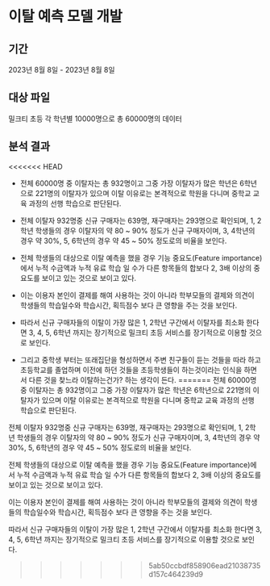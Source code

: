 # 이탈 예측 모델 개발
## 기간
2023년 8월 8일 - 2023년 8월 8일

## 대상 파일
밀크티 초등 각 학년별 10000명으로 총 60000명의 데이터

## 분석 결과
<<<<<<< HEAD
- 전체 60000명 중 이탈자는 총 932명이고 그중 가장 이탈자가 많은 학년은 6학년으로 221명의 이탈자가 있으며 이탈 이유로는 본격적으로 학원을 다니며 중학교 교육 과정의 선행 학습으로 판단된다.

- 전체 이탈자 932명중 신규 구매자는 639명, 재구매자는 293명으로 확인되며, 1, 2학년 학생들의 경우 이탈자의 약 80 ~ 90% 정도가 신규 구매자이며, 3, 4학년의 경우 약 30%, 5, 6학년의 경우 약 45 ~ 50% 정도로의 비율을 보인다.

- 전체 학생들의 대상으로 이탈 예측을 했을 경우 기능 중요도(Feature importance)에서 누적 수금액과 누적 유료 학습 일 수가 다른 항목들의 합보다 2, 3배 이상의 중요도를 보이고 있는 것으로 보이고 있다.

- 이는 이용자 본인이 결제를 해여 사용하는 것이 아니라 학부모들의 결제와 의견이 학생들의 학습일수와 학습시간, 획득점수 보다 큰 영향을 주는 것을 보인다.

- 따라서 신규 구매자들의 이탈이 가장 많은 1, 2학년 구간에서 이탈자를 최소화 한다면 3, 4, 5, 6학년 까지는 장기적으로 밀크티 초등 서비스를 장기적으로 이용할 것으로 보인다.

- 그리고 중학생 부터는 또래집단을 형성하면서 주변 친구들이 듣는 것들을 따라 하고 초등학교를 졸업하며 이전에 하던 것들을 초등학생들이 하는것이라는 인식을 하면서 다른 것을 찾느라 이탈하는건가? 하는 생각이 든다.
=======
전체 60000명 중 이탈자는 총 932명이고 그중 가장 이탈자가 많은 학년은 6학년으로 221명의 이탈자가 있으며 이탈 이유로는 본격적으로 학원을 다니며 중학교 교육 과정의 선행 학습으로 판단된다.

전체 이탈자 932명중 신규 구매자는 639명, 재구매자는 293명으로 확인되며, 1, 2학년 학생들의 경우 이탈자의 약 80 ~ 90% 정도가 신규 구매자이며, 3, 4학년의 경우 약 30%, 5, 6학년의 경우 약 45 ~ 50% 정도로의 비율을 보인다.

전체 학생들의 대상으로 이탈 예측을 했을 경우 기능 중요도(Feature importance)에서 누적 수금액과 누적 유료 학습 일 수가 다른 항목들의 합보다 2, 3배 이상의 중요도를 보이고 있는 것으로 보이고 있다.

이는 이용자 본인이 결제를 해여 사용하는 것이 아니라 학부모들의 결제와 의견이 학생들의 학습일수와 학습시간, 획득점수 보다 큰 영향을 주는 것을 보인다.

따라서 신규 구매자들의 이탈이 가장 많은 1, 2학년 구간에서 이탈자를 최소화 한다면 3, 4, 5, 6학년 까지는 장기적으로 밀크티 초등 서비스를 장기적으로 이용할 것으로 보인다.
>>>>>>> 5ab50ccbdf858906ead21038735d157c464239d9
